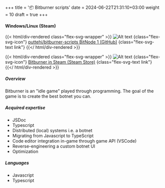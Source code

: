 +++
title = '📦 Bitburner scripts'
date = 2024-06-22T21:31:10+03:00
weight = 10
draft = true
+++

#### Windows/Linux (Steam)

{{< html/div-rendered class="flex-svg-wrapper" >}}
![Alt text](svg/code-slash.svg)
{class="flex-svg-icon"}
[puttehi/bitburner-scripts BitNode 1 (GitHub)](https://github.com/puttehi/bitburner-scripts/tree/BN1)
{class="flex-svg-text link"}
{{</ html/div-rendered >}}

{{< html/div-rendered class="flex-svg-wrapper" >}}
![Alt text](svg/file-earmark-text.svg)
{class="flex-svg-icon"}
[Bitburner in Steam (Steam Store)](https://store.steampowered.com/app/1812820/Bitburner/)
{class="flex-svg-text link"}
{{</ html/div-rendered >}}

##### Overview

Bitburner is an "idle game" played through programming. The goal of the game is to create the best botnet you can.

##### Acquired expertise

- JSDoc
- Typescript
- Distributed (local) systems i.e. a botnet
- Migrating from Javascript to TypeScript
- Code editor integration in-game through game API (VSCode)
- Reverse-engineering a custom botnet UI
- Optimization

##### Languages

- Javascript
- Typescript

